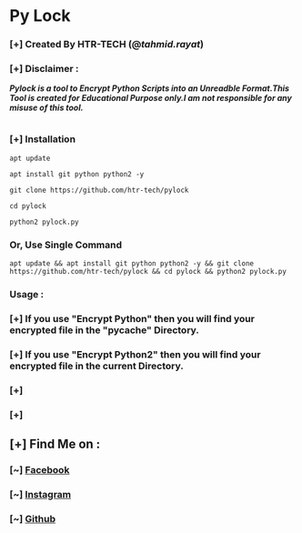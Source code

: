 # Py Lock
### [+] Created By HTR-TECH (@***tahmid.rayat***)
### [+] Disclaimer :
***Pylock is a tool to Encrypt Python Scripts into an Unreadble Format.This Tool is created for Educational Purpose only.I am not responsible for any misuse of this tool.***

<img src="https://i.ibb.co/yhzfKKg/pylock.jpg" alt="" border="0" />

### [+] Installation
```apt update```

```apt install git python python2 -y```

```git clone https://github.com/htr-tech/pylock```

```cd pylock```

```python2 pylock.py```

### Or, Use Single Command
```
apt update && apt install git python python2 -y && git clone https://github.com/htr-tech/pylock && cd pylock && python2 pylock.py
```

### Usage :
### [+] If you use "Encrypt Python" then you will find your encrypted file in the "__pycache__" Directory.
### [+] If you use "Encrypt Python2" then you will find your encrypted file in the current Directory.
### [+] 
### [+] 


## [+] Find Me on :
### [~] [Facebook](https://facebook.com/tahmid.rayat.official/)
### [~] [Instagram](https://instagram.com/tahmid.rayat/)
### [~] [Github](https://github.com/htr-tech/)
